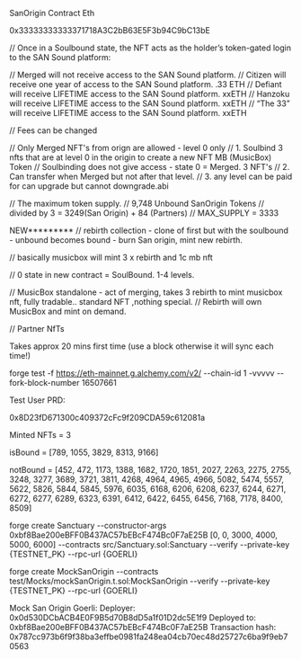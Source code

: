   SanOrigin Contract Eth

  0x33333333333371718A3C2bB63E5F3b94C9bC13bE
  
// Once in a Soulbound state, the NFT acts as the holder’s token-gated login to the SAN Sound platform:

// Merged will not receive access to the SAN Sound platform.
// Citizen will receive one year of access to the SAN Sound platform. .33 ETH
// Defiant will receive LIFETIME access to the SAN Sound platform.    xxETH
// Hanzoku will receive LIFETIME access to the SAN Sound platform.  xxETH
// “The 33” will receive LIFETIME access to the SAN Sound platform. xxETH

// Fees can be changed

// Only Merged NFT's from orign are allowed - level 0 only
// 1. Soulbind 3 nfts that are at level 0 in the origin to create a new NFT MB (MusicBox) Token
// Soulbinding does not give access - state 0 = Merged.  3 NFT's
// 2. Can transfer when Merged but not after that level.
// 3. any level can be paid for can upgrade but cannot downgrade.abi

  
   // The maximum token supply.
    // 9,748 Unbound SanOrigin Tokens
    // divided by 3 = 3249(San Origin) + 84 (Partners)
    // MAX_SUPPLY = 3333 

NEW*********
// rebirth collection - clone of first but with the soulbound - unbound becomes bound - burn San origin, mint new rebirth.  

// basically musicbox will mint 3 x rebirth and 1c mb nft

// 0 state in new contract = SoulBound. 1-4 levels.

// MusicBox standalone - act of merging, takes 3 rebirth to mint musicbox nft, fully tradable.. standard NFT ,nothing special.
// Rebirth will own MusicBox and mint on demand.



// Partner NfTs

Takes approx 20 mins first time (use a block otherwise it will sync each time!)

forge test -f https://eth-mainnet.g.alchemy.com/v2/<API KEY> --chain-id 1 -vvvvv --fork-block-number 16507661

Test User PRD:

0x8D23fD671300c409372cFc9f209CDA59c612081a

Minted NFTs = 3

isBound = [789, 1055, 3829, 8313, 9166]

notBound = [452, 472, 1173, 1388, 1682, 1720, 1851, 2027, 2263, 2275, 2755, 3248, 3277, 3689, 3721, 3811, 4268, 4964, 4965, 4966, 5082, 5474, 5557, 5622, 5826, 5844, 5845, 5976, 6035, 6168, 6206, 6208, 6237, 6244, 6271, 6272, 6277, 6289, 6323, 6391, 6412, 6422, 6455, 6456, 7168, 7178, 8400, 8509]

forge create Sanctuary --constructor-args 0xbf8Bae200eBFF0B437AC57bEBcF474Bc0F7aE25B [0, 0, 3000, 4000, 5000, 6000]  --contracts src/Sanctuary.sol:Sanctuary --verify --private-key {TESTNET_PK} --rpc-url {GOERLI}

forge create MockSanOrigin --contracts test/Mocks/mockSanOrigin.t.sol:MockSanOrigin --verify --private-key  {TESTNET_PK} --rpc-url {GOERLI}

Mock San Origin Goerli:
Deployer: 0x0d530DCbACB4E0F9B5d70B8dD5a1f01D2dc5E1f9
Deployed to: 0xbf8Bae200eBFF0B437AC57bEBcF474Bc0F7aE25B
Transaction hash: 0x787cc973b6f9f38ba3effbe0981fa248ea04cb70ec48d25727c6ba9f9eb70563
